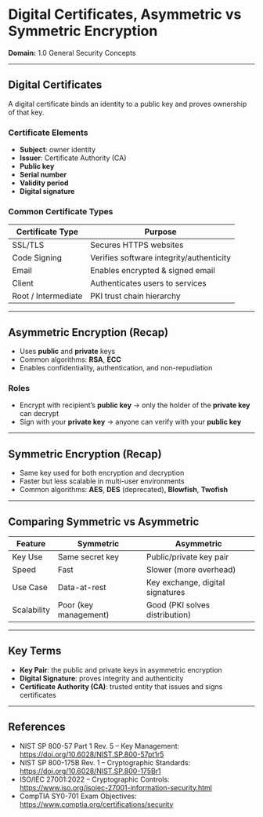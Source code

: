 # Digital Certificates, Asymmetric vs Symmetric Encryption

**Domain:** 1.0 General Security Concepts

---

## Digital Certificates

A digital certificate binds an identity to a public key and proves ownership of that key.

### Certificate Elements

- **Subject**: owner identity  
- **Issuer**: Certificate Authority (CA)  
- **Public key**  
- **Serial number**  
- **Validity period**  
- **Digital signature**  

### Common Certificate Types

| Certificate Type        | Purpose                                  |
| ----------------------- | ---------------------------------------- |
| SSL/TLS                 | Secures HTTPS websites                   |
| Code Signing            | Verifies software integrity/authenticity |
| Email                   | Enables encrypted & signed email         |
| Client                  | Authenticates users to services          |
| Root / Intermediate     | PKI trust chain hierarchy                |

---

## Asymmetric Encryption (Recap)

- Uses **public** and **private** keys  
- Common algorithms: **RSA**, **ECC**  
- Enables confidentiality, authentication, and non-repudiation  

### Roles

- Encrypt with recipient’s **public key** → only the holder of the **private key** can decrypt  
- Sign with your **private key** → anyone can verify with your **public key**  

---

## Symmetric Encryption (Recap)

- Same key used for both encryption and decryption  
- Faster but less scalable in multi-user environments  
- Common algorithms: **AES**, **DES** (deprecated), **Blowfish**, **Twofish**  

---

## Comparing Symmetric vs Asymmetric

| Feature          | Symmetric                  | Asymmetric                       |
| ---------------- | ---------------------------| -------------------------------- |
| Key Use          | Same secret key            | Public/private key pair          |
| Speed            | Fast                        | Slower (more overhead)           |
| Use Case         | Data-at-rest                | Key exchange, digital signatures |
| Scalability      | Poor (key management)       | Good (PKI solves distribution)   |

---

## Key Terms

- **Key Pair**: the public and private keys in asymmetric encryption  
- **Digital Signature**: proves integrity and authenticity  
- **Certificate Authority (CA)**: trusted entity that issues and signs certificates  

---

## References

- NIST SP 800-57 Part 1 Rev. 5 – Key Management: https://doi.org/10.6028/NIST.SP.800-57pt1r5  
- NIST SP 800-175B Rev. 1 – Cryptographic Standards: https://doi.org/10.6028/NIST.SP.800-175Br1  
- ISO/IEC 27001:2022 – Cryptographic Controls: https://www.iso.org/isoiec-27001-information-security.html  
- CompTIA SY0-701 Exam Objectives: https://www.comptia.org/certifications/security 